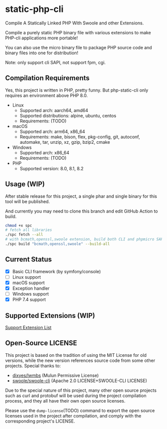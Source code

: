# static-php-cli
Compile A Statically Linked PHP With Swoole and other Extensions.

Compile a purely static PHP binary file with various extensions to make PHP-cli applications more portable! 

You can also use the micro binary file to package PHP source code and binary files into one for distribution!

Note: only support cli SAPI, not support fpm, cgi.

## Compilation Requirements

Yes, this project is written in PHP, pretty funny.
But php-static-cli only requires an environment above PHP 8.0.

- Linux
  - Supported arch: aarch64, amd64
  - Supported distributions: alpine, ubuntu, centos
  - Requirements: (TODO)
- macOS
  - Supported arch: arm64, x86_64
  - Requirements: make, bison, flex, pkg-config, git, autoconf, automake, tar, unzip, xz, gzip, bzip2, cmake
- Windows
  - Supported arch: x86_64
  - Requirements: (TODO)
- PHP
  - Supported version: 8.0, 8.1, 8.2

## Usage (WIP)

After stable release for this project, a single phar and single binary for this tool will be published.

And currently you may need to clone this branch and edit GitHub Action to build.

```bash
chmod +x spc
# fetch all libraries
./spc fetch --all
# with bcmath,openssl,swoole extension, build both CLI and phpmicro SAPI
./spc build "bcmath,openssl,swoole" --build-all
```

## Current Status

- [X] Basic CLI framework (by symfony/console)
- [ ] Linux support
- [X] macOS support
- [X] Exception handler
- [ ] Windows support
- [X] PHP 7.4 support

## Supported Extensions (WIP)

[Support Extension List](/ext-support.md)

## Open-Source LICENSE

This project is based on the tradition of using the MIT License for old versions, 
while the new version references source code from some other projects. 
Special thanks to:

- [dixyes/lwmbs](https://github.com/dixyes/lwmbs) (Mulun Permissive License)
- [swoole/swoole-cli](https://github.com/swoole/swoole-cli) (Apache 2.0 LICENSE+SWOOLE-CLI LICENSE)

Due to the special nature of this project, 
many other open source projects such as curl and protobuf will be used during the project compilation process, 
and they all have their own open source licenses.

Please use the `dump-license`(TODO) command to export the open source licenses used in the project after compilation, 
and comply with the corresponding project's LICENSE.
